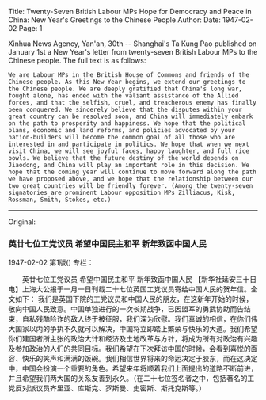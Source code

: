 Title: Twenty-Seven British Labour MPs Hope for Democracy and Peace in China: New Year's Greetings to the Chinese People
Author:
Date: 1947-02-02
Page: 1

Xinhua News Agency, Yan'an, 30th -- Shanghai's Ta Kung Pao published on January 1st a New Year's letter from twenty-seven British Labour MPs to the Chinese people. The full text is as follows:

    We are Labour MPs in the British House of Commons and friends of the Chinese people. As this New Year begins, we extend our greetings to the Chinese people. We are deeply gratified that China's long war, fought alone, has ended with the valiant assistance of the Allied forces, and that the selfish, cruel, and treacherous enemy has finally been conquered. We sincerely believe that the disputes within your great country can be resolved soon, and China will immediately embark on the path to prosperity and happiness. We hope that the political plans, economic and land reforms, and policies advocated by your nation-builders will become the common goal of all those who are interested in and participate in politics. We hope that when we next visit China, we will see joyful faces, happy laughter, and full rice bowls. We believe that the future destiny of the world depends on Jiaodong, and China will play an important role in this decision. We hope that the coming year will continue to move forward along the path we have proposed above, and we hope that the relationship between our two great countries will be friendly forever. (Among the twenty-seven signatories are prominent Labour opposition MPs Zilliacus, Kisk, Rossman, Smith, Stokes, etc.)



<hr /> 

Original: 


### 英廿七位工党议员  希望中国民主和平  新年致函中国人民

1947-02-02
第1版()
专栏：

　　英廿七位工党议员
    希望中国民主和平
    新年致函中国人民
    【新华社延安三十日电】上海大公报于一月一日刊载二十七位英国工党议员寄给中国人民的贺年信。全文如下：
    我们是英国下院的工党议员和中国人民的朋友，在这新年开始的时候，敬向中国人民致意。中国单独进行的一次长期战争，已因盟军的勇武协助而告结束，自私残酷险诈的敌人终于被征服，我们深为欣慰。我们真诚的相信，在你们伟大国家以内的争执不久就可以解决，中国将立即踏上繁荣与快乐的大道。我们希望你们建国者所主张的政治大计和经济及土地改革与方针，将成为所有对政治有兴趣及参加政治的人们的共同目标。我们希望在下次拜访中国的时候，会看到喜悦的面容、快乐的笑声和满满的饭碗。我们相信世界将来的命运决定于胶东，而在这决定中，中国会扮演一个重要的角色。希望来年将顺着我们上面提出的道路不断前进，并且希望我们两大国的关系友善到永久。（在二十七位签名者之中，包括著名的工党反对派议员齐里亚、库斯克、罗斯曼、史密斯、斯托克斯等。）
